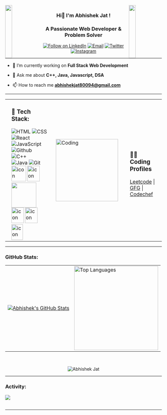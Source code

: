
<!--
**88Abhi/88Abhi** is a ✨ _special_ ✨ repository because its `README.md` (this file) appears on your GitHub profile.

Here are some ideas to get you started:

- 🔭 I’m currently working on ...
- 🌱 I’m currently learning ...
- 👯 I’m looking to collaborate on ...
- 🤔 I’m looking for help with ...
- 💬 Ask me about ...
- 📫 How to reach me: ...
- 😄 Pronouns: ...
- ⚡ Fun fact: ...



<img src="https://i.imgur.com/dBaSKWF.gif" height="20" width="100%">

<h3 align="left">Languages and Tools:</h3>

- Backend
<p align="left">
  <a href="https://skillicons.dev">
    <img src="https://skillicons.dev/icons?i=php,laravel,java,nodejs,py,spring,flask,fastapi,express,nestjs" />
  </a>
</p>

- Frontend
<p align="left">
  <a href="https://skillicons.dev">
    <img src="https://skillicons.dev/icons?i=ts,js,react,nextjs,redux,tailwind,materialui" />
  </a>
</p>

- Database
<p align="left">
  <a href="https://skillicons.dev">
    <img src="https://skillicons.dev/icons?i=mongodb,mysql,postgresql" />
  </a>
</p>

- Cloud Servers
<p align="left">
  <a href="https://skillicons.dev">
    <img src="https://skillicons.dev/icons?i=azure,aws,gcp,firebase,cloudflare" />
  </a>
</p>

- Tools
<p align="left">
  <a href="https://skillicons.dev">
    <img src="https://skillicons.dev/icons?i=git,github,docker,figma,xd,idea,vscode,postman,linux" />
  </a>
</p>

<br/>

-->

<img align="left" height="170" src="https://user-images.githubusercontent.com/65187002/144930161-2f783401-8d27-4fdf-a2f7-cc0ba32f1f1f.gif" width="21%" style="display:inline;">
<img align="right"  height="170"  src="https://user-images.githubusercontent.com/65187002/144930161-2f783401-8d27-4fdf-a2f7-cc0ba32f1f1f.gif" width="21%" style="display:inline;">
<p align="center">
<!--   <img  src="https://readme-typing-svg.demolab.com/?lines=Hi 👋!;I'm+Abhishek+Jat!;&font=Fira%20Code&center=true&width=380&height=50&duration=4000&pause=1000" alt="Example Usage - README Typing SVG"> -->
<!-- <p align="center">
  <img src="https://readme-typing-svg.demolab.com?lines=Hi+👋!;I'm+Abhishek+Jat!&font=Fira+Code&center=true&width=435&height=45&duration=4000&pause=1000" alt="Typing SVG" />
</p> -->
<h3 align="center">Hi👋 I'm Abhishek Jat !</h3>
</p>
<h3 align="center">A Passionate Web Developer & Problem Solver</h3>
<p align="center">
  <div align="center">
   <a href="https://www.linkedin.com/in/abhishek-jat-060886233/"><img title="Follow on LinkedIn" src="https://img.shields.io/badge/LinkedIn-0077B5?style=for-the-badge&logo=linkedin&logoColor=white"/></a>
  <a href="mailto:abhishekjat80094@gmail.com"><img title="Email" src="https://img.shields.io/badge/Gmail-D14836?style=for-the-badge&logo=gmail&logoColor=white"/></a>
  <a href="https://twitter.com/Abhishek5602593"><img title="Twitter" src="https://img.shields.io/badge/twitter-0077B5?style=for-the-badge&logo=twitter&logoColor=white"/></a>
  <a href="https://www.instagram.com/abhishek_jat_09/" rel="nofollow"><img alt="Instagram" src="https://img.shields.io/badge/Instagram-E4405F?style=for-the-badge&amp;logo=instagram&amp;logoColor=white" style="max-width: 100%;"></a>
</p>
</div> 
 <hr/>
    
- 🔭 I’m currently working on **Full Stack Web Development**

- 💬 Ask me about **C++, Java, Javascript, DSA**

- 📫 How to reach me **abhishekjat80094@gmail.com**

<hr/>
<table align="center">
  <tr>
    <td style="padding-left: 20px;">
      <h3 align="left"> 💼 Tech Stack: </h3>
      <img alt="HTML" src="https://img.shields.io/badge/html5-%23E34F26.svg?style=for-the-badge&logo=html5&logoColor=white"/>
      <img alt="CSS" src="https://img.shields.io/badge/css3-%231572B6.svg?style=for-the-badge&logo=css3&logoColor=white"/>
      <img alt="React" src="https://img.shields.io/badge/react-%2320232a.svg?style=for-the-badge&logo=react&logoColor=%2361DAFB"/> <br/>
      <img alt="JavaScript" src="https://img.shields.io/badge/javascript-%23323330.svg?style=for-the-badge&logo=javascript&logoColor=%23F7DF1E"/>
      <img alt="Github" src="https://img.shields.io/badge/github%20-%23F05033.svg?&style=for-the-badge&logo=github&logoColor=white"/>
      <img alt="C++" src="https://img.shields.io/badge/c++%20-%2300599C.svg?&style=for-the-badge&logo=c%2B%2B&ogoColor=white"/>
      <br/>
      <img alt="Java" src="https://img.shields.io/badge/java%20-%2300599C.svg?&style=for-the-badge&logo=java%2B%2B&ogoColor=white"/>
      <img alt="Git" src="https://img.shields.io/badge/git%20-%23F05033.svg?&style=for-the-badge&logo=git&logoColor=white"/>
      <br/>
      <img src="https://techstack-generator.vercel.app/js-icon.svg" alt="icon" width="47" height="50"/>
      <img src="https://techstack-generator.vercel.app/react-icon.svg" alt="icon" width="40" height="50"/>
      <a href="https://skillicons.dev">
        <img width="80" src="https://skillicons.dev/icons?i=github,vscode"/>
      </a>
      <img src="https://techstack-generator.vercel.app/prettier-icon.svg" alt="icon" width="40" height="50"/>
      <img src="https://techstack-generator.vercel.app/cpp-icon.svg" alt="icon" width="40" height="50"/>
      <img src="https://techstack-generator.vercel.app/java-icon.svg" alt="icon" width="37" height="50"/>
    </td>
    <td style="padding-left: 20px;">
      <img alt="Coding" width="200" height="200" src="https://user-images.githubusercontent.com/74038190/229223263-cf2e4b07-2615-4f87-9c38-e37600f8381a.gif">
    </td>
    <td style="padding-left: 30px;">
      <h3>👩‍💻 Coding Profiles</h3>
      <a href="https://leetcode.com/abhishekjat80094/">Leetcode</a> | 
      <a href="https://auth.geeksforgeeks.org/user/abhishekjat09">GFG</a> | 
      <a href="https://www.codechef.com/users/abhishek880">Codechef</a>
    </td>
  </tr>
</table>

<!-- <a  href="https://leetcode.com/abhishekjat80094/" target="blank"><img align="center" src="https://raw.githubusercontent.com/rahuldkjain/github-profile-readme-generator/master/src/images/icons/Social/leet-code.svg" alt="https://leetcode.com/abhishekjat80094/" height="30" width="40" /></a>
<a href="https://auth.geeksforgeeks.org/user/abhishekjat09" target="blank"><img align="center" src="https://raw.githubusercontent.com/rahuldkjain/github-profile-readme-generator/master/src/images/icons/Social/geeks-for-geeks.svg" alt="https://auth.geeksforgeeks.org/user/abhishekjat09" height="30" width="40" /></a>
  <a href="https://www.codechef.com/users/abhishek880" target="blank"><img align="center" src="https://cdn.jsdelivr.net/npm/simple-icons@3.1.0/icons/codechef.svg" alt="https://www.codechef.com/users/abhishek880" height="30" width="40" color="white" /></a>
</p> -->

<hr/>

<h3 align="left">GitHub Stats:</h3 >
<table align="center">
  <tr>
    <td>
      <a href="https://github.com/88abhi/github-readme-stats"> <img width="max-width" height="max-height" src="https://github-readme-stats.vercel.app/api?username=88abhi&hide_border=true&rank_icon=github&show_icons=true&count_private=true&show=prs_merged,prs_merged_percentage&theme=dark" alt="Abhishek's GitHub Stats" /> </a>
    </td>
    <td>
      <a href="https://github.com/88abhi/github-readme-stats"> <img width="max-width" height="270" src="https://github-readme-stats.vercel.app/api/top-langs/?username=88abhi&hide_border=true&langs_count=10&layout=donut-vertical&count_private=true&theme=dark" alt="Top Languages" /> </a>
    </td>
  </tr>
</table>
<br/>
<div align="center">
<p><img align="center" src="https://github-readme-streak-stats.herokuapp.com?user=88abhi&theme=dark&date_format=j%20M%5B%20Y%5D&background=000000&border=7536B2&stroke=9243DD&ring=89502D&fire=FF9554&currStreakNum=D280FF&sideNums=BC52FF&currStreakLabel=64EAE2&sideLabels=48A8A2&dates=A42EE5" alt="Abhishek Jat" /></p>
  </div>
<hr/>
<h3 align="left">Activity:</h3>

<img src="https://github-readme-activity-graph.vercel.app/graph?username=88abhi&custom_title=Abhishek's%20GitHub%20Activity%20Graph&bg_color=0D1117&color=7F3FBF&line=7F3FBF&point=7F3FBF&area_color=FFFFFF&title_color=FFFFFF&area=true" />
<br><br>

<hr/>

